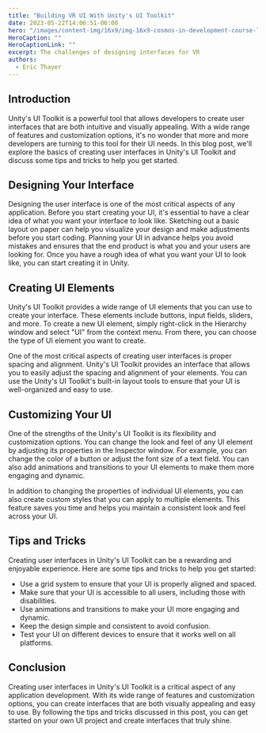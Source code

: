 ```yaml
---
title: "Building VR UI With Unity's UI Toolkit"
date: 2023-05-22T14:06:51-06:00
hero: "/images/content-img/16x9/img-16x9-cosmos-in-development-course-launcher-scene-01.jpg"
HeroCaption: ""
HeroCaptionLink: ""
excerpt: The challenges of designing interfaces for VR
authors:
  - Eric Thayer
---
```


## Introduction

Unity's UI Toolkit is a powerful tool that allows developers to create user interfaces that are both intuitive and visually appealing. With a wide range of features and customization options, it's no wonder that more and more developers are turning to this tool for their UI needs. In this blog post, we'll explore the basics of creating user interfaces in Unity's UI Toolkit and discuss some tips and tricks to help you get started.

## Designing Your Interface

Designing the user interface is one of the most critical aspects of any application. Before you start creating your UI, it's essential to have a clear idea of what you want your interface to look like. Sketching out a basic layout on paper can help you visualize your design and make adjustments before you start coding. Planning your UI in advance helps you avoid mistakes and ensures that the end product is what you and your users are looking for. Once you have a rough idea of what you want your UI to look like, you can start creating it in Unity.

## Creating UI Elements

Unity's UI Toolkit provides a wide range of UI elements that you can use to create your interface. These elements include buttons, input fields, sliders, and more. To create a new UI element, simply right-click in the Hierarchy window and select "UI" from the context menu. From there, you can choose the type of UI element you want to create.

One of the most critical aspects of creating user interfaces is proper spacing and alignment. Unity's UI Toolkit provides an interface that allows you to easily adjust the spacing and alignment of your elements. You can use the Unity's UI Toolkit's built-in layout tools to ensure that your UI is well-organized and easy to use.

## Customizing Your UI

One of the strengths of the Unity's UI Toolkit is its flexibility and customization options. You can change the look and feel of any UI element by adjusting its properties in the Inspector window. For example, you can change the color of a button or adjust the font size of a text field. You can also add animations and transitions to your UI elements to make them more engaging and dynamic.

In addition to changing the properties of individual UI elements, you can also create custom styles that you can apply to multiple elements. This feature saves you time and helps you maintain a consistent look and feel across your UI.

## Tips and Tricks

Creating user interfaces in Unity's UI Toolkit can be a rewarding and enjoyable experience. Here are some tips and tricks to help you get started:

- Use a grid system to ensure that your UI is properly aligned and spaced.
- Make sure that your UI is accessible to all users, including those with disabilities.
- Use animations and transitions to make your UI more engaging and dynamic.
- Keep the design simple and consistent to avoid confusion.
- Test your UI on different devices to ensure that it works well on all platforms.

## Conclusion

Creating user interfaces in Unity's UI Toolkit is a critical aspect of any application development. With its wide range of features and customization options, you can create interfaces that are both visually appealing and easy to use. By following the tips and tricks discussed in this post, you can get started on your own UI project and create interfaces that truly shine.

